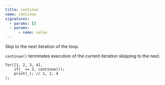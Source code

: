 ```yaml
---
title: continue
name: continue
signatures:
  - params: []
  - params:
      - name: value
---
```


Skip to the next iteration of the loop.

`continue()` terminates execution of the current iteration skipping to the next.

```scarpet
for([1, 2, 3, 4],
    if(_ == 3, continue());
    print(_); // 1, 2, 4
);
```
